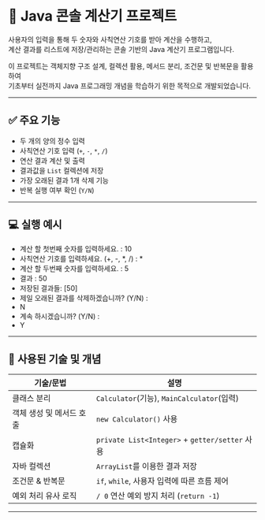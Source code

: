 # 🧮 Java 콘솔 계산기 프로젝트

사용자의 입력을 통해 두 숫자와 사칙연산 기호를 받아 계산을 수행하고,  
계산 결과를 리스트에 저장/관리하는 콘솔 기반의 Java 계산기 프로그램입니다.

이 프로젝트는 객체지향 구조 설계, 컬렉션 활용, 메서드 분리, 조건문 및 반복문을 활용하여  
기초부터 실전까지 Java 프로그래밍 개념을 학습하기 위한 목적으로 개발되었습니다.

---

## ✅ 주요 기능

- 두 개의 양의 정수 입력
- 사칙연산 기호 입력 (`+`, `-`, `*`, `/`)
- 연산 결과 계산 및 출력
- 결과값을 `List` 컬렉션에 저장
- 가장 오래된 결과 1개 삭제 기능
- 반복 실행 여부 확인 (`Y/N`)

---


## 💻 실행 예시

- 계산 할 첫번째 숫자를 입력하세요. : 10
- 사칙연산 기호를 입력하세요. (+, -, *, /) : *
- 계산 할 두번째 숫자를 입력하세요. : 5
- 결과 : 50
- 저장된 결과들: [50]
- 제일 오래된 결과를 삭제하겠습니까? (Y/N) :
- N
- 계속 하시겠습니까? (Y/N) :
- Y

---

## 🧱 사용된 기술 및 개념

| 기술/문법 | 설명 |
|-----------|------|
| 클래스 분리 | `Calculator`(기능), `MainCalculator`(입력) |
| 객체 생성 및 메서드 호출 | `new Calculator()` 사용 |
| 캡슐화 | `private List<Integer>` + `getter/setter` 사용 |
| 자바 컬렉션 | `ArrayList`를 이용한 결과 저장 |
| 조건문 & 반복문 | `if`, `while`, 사용자 입력에 따른 흐름 제어 |
| 예외 처리 유사 로직 | `/ 0` 연산 예외 방지 처리 (`return -1`) |

---

